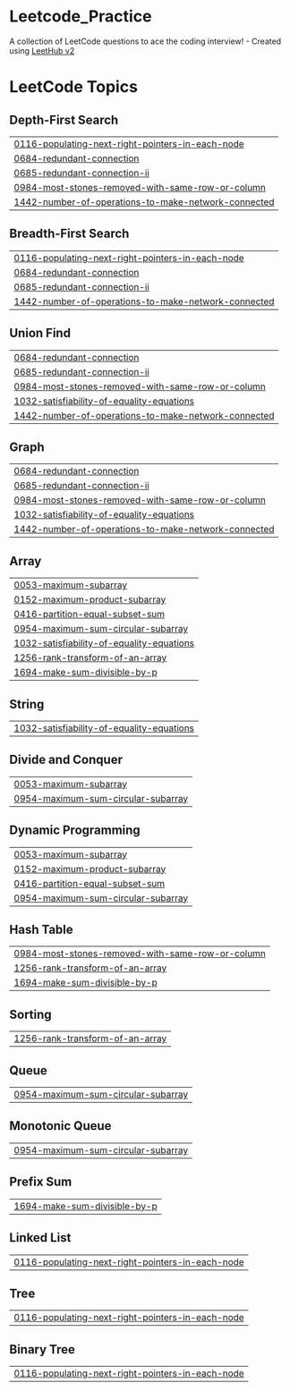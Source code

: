 # Leetcode_Practice
A collection of LeetCode questions to ace the coding interview! - Created using [LeetHub v2](https://github.com/arunbhardwaj/LeetHub-2.0)

<!---LeetCode Topics Start-->
# LeetCode Topics
## Depth-First Search
|  |
| ------- |
| [0116-populating-next-right-pointers-in-each-node](https://github.com/shivamp-24/Leetcode_Practice/tree/master/0116-populating-next-right-pointers-in-each-node) |
| [0684-redundant-connection](https://github.com/shivamp-24/Leetcode_Practice/tree/master/0684-redundant-connection) |
| [0685-redundant-connection-ii](https://github.com/shivamp-24/Leetcode_Practice/tree/master/0685-redundant-connection-ii) |
| [0984-most-stones-removed-with-same-row-or-column](https://github.com/shivamp-24/Leetcode_Practice/tree/master/0984-most-stones-removed-with-same-row-or-column) |
| [1442-number-of-operations-to-make-network-connected](https://github.com/shivamp-24/Leetcode_Practice/tree/master/1442-number-of-operations-to-make-network-connected) |
## Breadth-First Search
|  |
| ------- |
| [0116-populating-next-right-pointers-in-each-node](https://github.com/shivamp-24/Leetcode_Practice/tree/master/0116-populating-next-right-pointers-in-each-node) |
| [0684-redundant-connection](https://github.com/shivamp-24/Leetcode_Practice/tree/master/0684-redundant-connection) |
| [0685-redundant-connection-ii](https://github.com/shivamp-24/Leetcode_Practice/tree/master/0685-redundant-connection-ii) |
| [1442-number-of-operations-to-make-network-connected](https://github.com/shivamp-24/Leetcode_Practice/tree/master/1442-number-of-operations-to-make-network-connected) |
## Union Find
|  |
| ------- |
| [0684-redundant-connection](https://github.com/shivamp-24/Leetcode_Practice/tree/master/0684-redundant-connection) |
| [0685-redundant-connection-ii](https://github.com/shivamp-24/Leetcode_Practice/tree/master/0685-redundant-connection-ii) |
| [0984-most-stones-removed-with-same-row-or-column](https://github.com/shivamp-24/Leetcode_Practice/tree/master/0984-most-stones-removed-with-same-row-or-column) |
| [1032-satisfiability-of-equality-equations](https://github.com/shivamp-24/Leetcode_Practice/tree/master/1032-satisfiability-of-equality-equations) |
| [1442-number-of-operations-to-make-network-connected](https://github.com/shivamp-24/Leetcode_Practice/tree/master/1442-number-of-operations-to-make-network-connected) |
## Graph
|  |
| ------- |
| [0684-redundant-connection](https://github.com/shivamp-24/Leetcode_Practice/tree/master/0684-redundant-connection) |
| [0685-redundant-connection-ii](https://github.com/shivamp-24/Leetcode_Practice/tree/master/0685-redundant-connection-ii) |
| [0984-most-stones-removed-with-same-row-or-column](https://github.com/shivamp-24/Leetcode_Practice/tree/master/0984-most-stones-removed-with-same-row-or-column) |
| [1032-satisfiability-of-equality-equations](https://github.com/shivamp-24/Leetcode_Practice/tree/master/1032-satisfiability-of-equality-equations) |
| [1442-number-of-operations-to-make-network-connected](https://github.com/shivamp-24/Leetcode_Practice/tree/master/1442-number-of-operations-to-make-network-connected) |
## Array
|  |
| ------- |
| [0053-maximum-subarray](https://github.com/shivamp-24/Leetcode_Practice/tree/master/0053-maximum-subarray) |
| [0152-maximum-product-subarray](https://github.com/shivamp-24/Leetcode_Practice/tree/master/0152-maximum-product-subarray) |
| [0416-partition-equal-subset-sum](https://github.com/shivamp-24/Leetcode_Practice/tree/master/0416-partition-equal-subset-sum) |
| [0954-maximum-sum-circular-subarray](https://github.com/shivamp-24/Leetcode_Practice/tree/master/0954-maximum-sum-circular-subarray) |
| [1032-satisfiability-of-equality-equations](https://github.com/shivamp-24/Leetcode_Practice/tree/master/1032-satisfiability-of-equality-equations) |
| [1256-rank-transform-of-an-array](https://github.com/shivamp-24/Leetcode_Practice/tree/master/1256-rank-transform-of-an-array) |
| [1694-make-sum-divisible-by-p](https://github.com/shivamp-24/Leetcode_Practice/tree/master/1694-make-sum-divisible-by-p) |
## String
|  |
| ------- |
| [1032-satisfiability-of-equality-equations](https://github.com/shivamp-24/Leetcode_Practice/tree/master/1032-satisfiability-of-equality-equations) |
## Divide and Conquer
|  |
| ------- |
| [0053-maximum-subarray](https://github.com/shivamp-24/Leetcode_Practice/tree/master/0053-maximum-subarray) |
| [0954-maximum-sum-circular-subarray](https://github.com/shivamp-24/Leetcode_Practice/tree/master/0954-maximum-sum-circular-subarray) |
## Dynamic Programming
|  |
| ------- |
| [0053-maximum-subarray](https://github.com/shivamp-24/Leetcode_Practice/tree/master/0053-maximum-subarray) |
| [0152-maximum-product-subarray](https://github.com/shivamp-24/Leetcode_Practice/tree/master/0152-maximum-product-subarray) |
| [0416-partition-equal-subset-sum](https://github.com/shivamp-24/Leetcode_Practice/tree/master/0416-partition-equal-subset-sum) |
| [0954-maximum-sum-circular-subarray](https://github.com/shivamp-24/Leetcode_Practice/tree/master/0954-maximum-sum-circular-subarray) |
## Hash Table
|  |
| ------- |
| [0984-most-stones-removed-with-same-row-or-column](https://github.com/shivamp-24/Leetcode_Practice/tree/master/0984-most-stones-removed-with-same-row-or-column) |
| [1256-rank-transform-of-an-array](https://github.com/shivamp-24/Leetcode_Practice/tree/master/1256-rank-transform-of-an-array) |
| [1694-make-sum-divisible-by-p](https://github.com/shivamp-24/Leetcode_Practice/tree/master/1694-make-sum-divisible-by-p) |
## Sorting
|  |
| ------- |
| [1256-rank-transform-of-an-array](https://github.com/shivamp-24/Leetcode_Practice/tree/master/1256-rank-transform-of-an-array) |
## Queue
|  |
| ------- |
| [0954-maximum-sum-circular-subarray](https://github.com/shivamp-24/Leetcode_Practice/tree/master/0954-maximum-sum-circular-subarray) |
## Monotonic Queue
|  |
| ------- |
| [0954-maximum-sum-circular-subarray](https://github.com/shivamp-24/Leetcode_Practice/tree/master/0954-maximum-sum-circular-subarray) |
## Prefix Sum
|  |
| ------- |
| [1694-make-sum-divisible-by-p](https://github.com/shivamp-24/Leetcode_Practice/tree/master/1694-make-sum-divisible-by-p) |
## Linked List
|  |
| ------- |
| [0116-populating-next-right-pointers-in-each-node](https://github.com/shivamp-24/Leetcode_Practice/tree/master/0116-populating-next-right-pointers-in-each-node) |
## Tree
|  |
| ------- |
| [0116-populating-next-right-pointers-in-each-node](https://github.com/shivamp-24/Leetcode_Practice/tree/master/0116-populating-next-right-pointers-in-each-node) |
## Binary Tree
|  |
| ------- |
| [0116-populating-next-right-pointers-in-each-node](https://github.com/shivamp-24/Leetcode_Practice/tree/master/0116-populating-next-right-pointers-in-each-node) |
<!---LeetCode Topics End-->